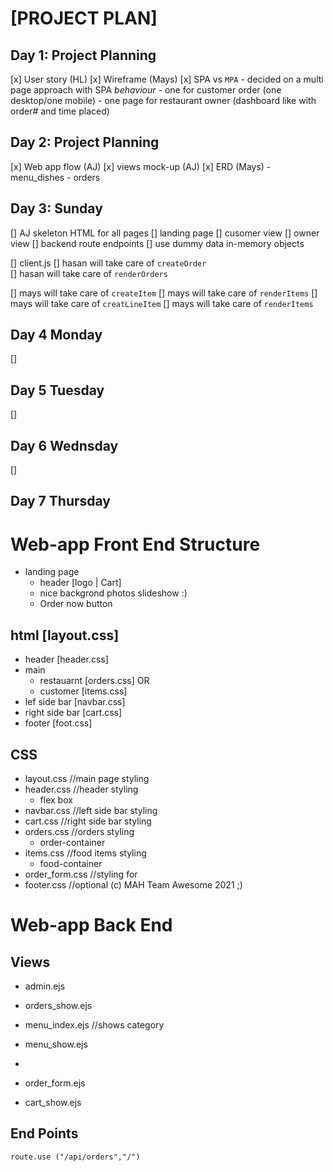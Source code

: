 

# [PROJECT PLAN]

## Day 1: Project Planning
  [x] User story (HL)
  [x] Wireframe (Mays)
  [x] SPA vs `MPA`
    - decided on a multi page approach with SPA *behaviour*
      - one for customer order (one desktop/one mobile)
      - one page for restaurant owner (dashboard like with order# and time placed)

## Day 2: Project Planning 
  [x] Web app flow (AJ)
  [x] views mock-up (AJ)
  [x] ERD (Mays)
      - menu_dishes
      - orders    

## Day 3: Sunday
  [] AJ skeleton HTML for all pages
    [] landing page
    [] cusomer view
    [] owner view
  [] backend route endpoints
    [] use dummy data in-memory objects

  [] client.js 
  [] hasan will take care of `createOrder`   
      [] hasan will take care of `renderOrders` 
    
  [] mays will take care of `createItem` 
    [] mays will take care of `renderItems`
  [] mays will take care of `creatLineItem` 
    [] mays will take care of `renderItems`
  

## Day 4 Monday
  []

## Day 5 Tuesday
  []

## Day 6 Wednsday 
  []

## Day 7 Thursday




# Web-app Front End Structure

- landing page
  - header [logo   | Cart]
  - nice backgrond photos slideshow :)
  - Order now button 
## html [layout.css]
- header [header.css]
- main  
    - restauarnt [orders.css] OR
    - customer   [items.css]
- lef side bar [navbar.css]
- right side bar [cart.css]
- footer [foot.css] 

## CSS 
  - layout.css          //main page styling
  - header.css          //header styling
    - flex box
  - navbar.css          //left side bar styling
  - cart.css            //right side bar styling
  - orders.css          //orders styling
    - order-container
  - items.css           //food items styling
    - food-container       
  - order_form.css      //styling for 
  - footer.css          //optional (c) MAH Team Awesome 2021 ;)



# Web-app Back End

## Views

- admin.ejs
- orders_show.ejs
- menu_index.ejs      //shows category
- menu_show.ejs
- 

- order_form.ejs
- cart_show.ejs
 


## End Points



 `route.use ("/api/orders","/")`

